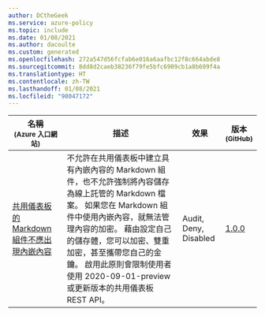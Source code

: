 ```yaml
---
author: DCtheGeek
ms.service: azure-policy
ms.topic: include
ms.date: 01/08/2021
ms.author: dacoulte
ms.custom: generated
ms.openlocfilehash: 272a547d56fcfab6e016a6aafbc12f8c664abde8
ms.sourcegitcommit: 8dd8d2caeb38236f79fe5bfc6909cb1a8b609f4a
ms.translationtype: HT
ms.contentlocale: zh-TW
ms.lasthandoff: 01/08/2021
ms.locfileid: "98047172"
---
```

|名稱<br /><sub>(Azure 入口網站)</sub> |描述 |效果 |版本<br /><sub>(GitHub)</sub> |
|---|---|---|---|
|[共用儀表板的 Markdown 組件不應出現內嵌內容](https://portal.azure.com/#blade/Microsoft_Azure_Policy/PolicyDetailBlade/definitionId/%2Fproviders%2FMicrosoft.Authorization%2FpolicyDefinitions%2F04c655fe-0ac7-48ae-9a32-3a2e208c7624) |不允許在共用儀表板中建立具有內嵌內容的 Markdown 組件，也不允許強制將內容儲存為線上託管的 Markdown 檔案。 如果您在 Markdown 組件中使用內嵌內容，就無法管理內容的加密。 藉由設定自己的儲存體，您可以加密、雙重加密，甚至攜帶您自己的金鑰。 啟用此原則會限制使用者使用 2020-09-01-preview 或更新版本的共用儀表板 REST API。 |Audit, Deny, Disabled |[1.0.0](https://github.com/Azure/azure-policy/blob/master/built-in-policies/policyDefinitions/Portal/SharedDashboardInlineContent_Deny.json) |
